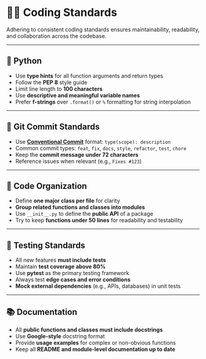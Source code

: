 # 🧑‍💻 Coding Standards

Adhering to consistent coding standards ensures maintainability, readability, and collaboration across the codebase.

---

## 🐍 Python

* Use **type hints** for all function arguments and return types
* Follow the **PEP 8** style guide
* Limit line length to **100 characters**
* Use **descriptive and meaningful variable names**
* Prefer **f-strings** over `.format()` or `%` formatting for string interpolation

---

## 🔀 Git Commit Standards

* Use **[Conventional Commit](https://www.conventionalcommits.org/en/v1.0.0/)** format:
  `type(scope): description`
* Common commit types: `feat`, `fix`, `docs`, `style`, `refactor`, `test`, `chore`
* Keep the **commit message under 72 characters**
* Reference issues when relevant (e.g., `Fixes #123`)

---

## 🧱 Code Organization

* Define **one major class per file** for clarity
* **Group related functions and classes into modules**
* Use `__init__.py` to define the **public API** of a package
* Try to keep **functions under 50 lines** for readability and testability

---

## 🧪 Testing Standards

* All new features **must include tests**
* Maintain **test coverage above 80%**
* Use **pytest** as the primary testing framework
* Always test **edge cases and error conditions**
* **Mock external dependencies** (e.g., APIs, databases) in unit tests

---

## 📚 Documentation

* All **public functions and classes must include docstrings**
* Use **Google-style** docstring format
* Provide **usage examples** for complex or non-obvious functions
* Keep all **README and module-level documentation up to date**
